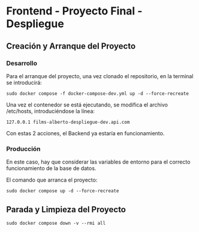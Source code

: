 # Frontend - Proyecto Final - Despliegue

## Creación y Arranque del Proyecto

### Desarrollo

Para el arranque del proyecto, una vez clonado el repositorio, en la terminal se introducirá:

```sudo docker compose -f docker-compose-dev.yml up -d --force-recreate```

Una vez el contenedor se está ejecutando, se modifica el archivo /etc/hosts, introduciéndose la línea:

```127.0.0.1 films-alberto-despliegue-dev.api.com```

Con estas 2 acciones, el Backend ya estaría en funcionamiento.

### Producción

En este caso, hay que considerar las variables de entorno para el correcto funcionamiento de la base de datos.

El comando que arranca el proyecto:

```sudo docker compose up -d --force-recreate```

## Parada y Limpieza del Proyecto

```sudo docker compose down -v --rmi all```